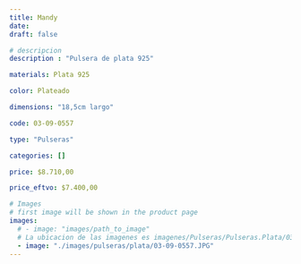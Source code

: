 ```yaml
---
title: Mandy
date: 
draft: false

# descripcion
description : "Pulsera de plata 925"

materials: Plata 925

color: Plateado

dimensions: "18,5cm largo"

code: 03-09-0557

type: "Pulseras"

categories: []

price: $8.710,00

price_eftvo: $7.400,00

# Images
# first image will be shown in the product page
images:
  # - image: "images/path_to_image"
  # La ubicacion de las imagenes es imagenes/Pulseras/Pulseras.Plata/03-09-0557-mandy
  - image: "./images/pulseras/plata/03-09-0557.JPG"
---
```

